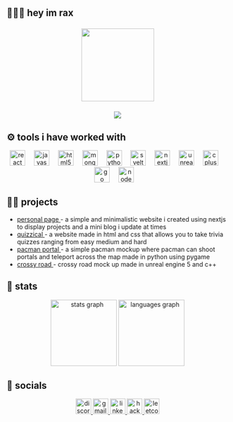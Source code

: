 <h2 align="left">👩🏽‍💻 hey im rax </h2>

###

<div align="center">
  <img height="165" src="https://media.giphy.com/media/v1.Y2lkPTc5MGI3NjExaXUyM2p5aGNwejdqNmMyZzlxMDRsbGVybmlldnczdm13aDN5Nzk0ZCZlcD12MV9pbnRlcm5hbF9naWZfYnlfaWQmY3Q9Zw/QP8pvfno8ci47xsKWN/giphy.gif"  />
</div>

###

<div align="center">
  <img src="https://komarev.com/ghpvc/?username=marsxnow&color=blueviolet&style=for-the-badge"/>
</div>
 

###

<h2>⚙️ tools i have worked with </h2>

<div align="center">
  <img src="https://github.com/SAWARATSUKI/ServiceLogos/blob/main/React/React.png" height="35" alt="react logo"  />
  <img width="12" />
  <img src="https://skillicons.dev/icons?i=js" height="35" alt="javascript logo"  />
  <img width="12" />
  <img src="https://github.com/SAWARATSUKI/ServiceLogos/blob/main/Html/HTML.png" height="35" alt="html5 logo"  />
  <img width="12" />
  <img src="https://skillicons.dev/icons?i=mongodb" height="35" alt="mongodb logo"  />
  <img width="12" />
  <img src="https://github.com/SAWARATSUKI/ServiceLogos/blob/main/Python/Python.png" height="35" alt="python logo"  />
  <img width="12" />
  <img src="https://skillicons.dev/icons?i=svelte" height="35" alt="svelte logo"  />
  <img width="12" />
  <img src="https://github.com/SAWARATSUKI/ServiceLogos/blob/main/Next.js/Next.js.png" height="35" alt="nextjs logo"  />
  <img width="12" />
  <img src="https://skillicons.dev/icons?i=unreal" height="35" alt="unrealengine logo"  />
  <img width="12"/>
  <img src="https://github.com/SAWARATSUKI/ServiceLogos/blob/main/C%2B%2B/C%2B%2B.png" height="35" alt="cplusplus logo"  />
  <img width="12" />
  <img src="https://skillicons.dev/icons?i=golang" height="35" alt="go logo"  />
  <img width="12" />
  <img src="https://github.com/SAWARATSUKI/ServiceLogos/blob/main/Node.js/Node.js.png" height="35" alt="node logo"/>
  <img width="12"/>
</div>

###

<h2>🐱‍💻 projects </h2>
<div align="left">
  <ul>
    <li>
      <a href="https://raxel-ortiz.vercel.app/" target="_blank">
        personal page
      </a> - a simple and minimalistic website i created using nextjs to display projects and a mini blog i update at times 
    </li>
    <li>
      <a href="https://marsxnow.github.io/349P1/" target="_blank">
        quizzical  
      </a> - a website made in html and css that allows you to take trivia quizzes ranging from easy medium and hard
    </li>
    <li>
      <a href="https://github.com/marsxnow/Pac-Man-With-Portals" target="_blank">
        pacman portal
      </a> - a simple pacman mockup where pacman can shoot portals and teleport across the map made in python using pygame 
    </li>
    <li>
      <a href="https://github.com/marsxnow/CrossyRoad" target="_blank">
        crossy road
      </a> - crossy road mock up made in unreal engine 5 and c++
    </li>
  </ul>
</div>

###

<h2>📓 stats </h2>

<div align="center">
  <img src="https://github-readme-stats.vercel.app/api?username=marsxnow&hide_title=false&hide_rank=false&show_icons=true&include_all_commits=true&count_private=true&disable_animations=false&theme=dracula&locale=en&hide_border=false" height="150" alt="stats graph"  />
  <img src="https://github-readme-stats.vercel.app/api/top-langs?username=marsxnow&locale=en&hide_title=false&layout=compact&card_width=320&langs_count=5&theme=dracula&hide_border=false" height="150" alt="languages graph"  />
</div>

###

<h2>📲 socials  </h2>
<div align="center">
  <a href="https://discord.com/users/clickxnow" target="_blank">
    <img src="https://img.shields.io/static/v1?message=Discord&logo=discord&label=&color=7289DA&logoColor=white&labelColor=&style=for-the-badge" height="35" alt="discord logo"  />
  </a>
  <a href="raxelportiz@gmail.com" target="_blank">
    <img src="https://img.shields.io/static/v1?message=Gmail&logo=gmail&label=&color=D14836&logoColor=white&labelColor=&style=for-the-badge" height="35" alt="gmail logo"  />
  </a>
  <a href="https://www.linkedin.com/in/raxel-ortiz-1958b526b/" target="_blank">
    <img src="https://img.shields.io/static/v1?message=LinkedIn&logo=linkedin&label=&color=0077B5&logoColor=white&labelColor=&style=for-the-badge" height="35" alt="linkedin logo"  />
  </a>
  <a href="https://www.hackerrank.com/profile/raxelortiz7" target="_blank">
    <img src="https://img.shields.io/static/v1?message=HackerRank&logo=hackerrank&label=&color=2EC866&logoColor=white&labelColor=&style=for-the-badge" height="35" alt="hackerrank logo"  />
  </a>
  <a href="https://leetcode.com/raxelortiz7/" target="_blank">
    <img src="https://img.shields.io/static/v1?message=LeetCode&logo=leetcode&label=&color=FFA500&logoColor=white&labelColor=&style=for-the-badge" height="35" alt="leetcode logo"  />
  </a>
</div>


